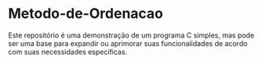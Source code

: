 # Metodo-de-Ordenacao
Este repositório é uma demonstração de um programa C simples, mas pode ser uma base para expandir ou aprimorar suas funcionalidades de acordo com suas necessidades específicas.
